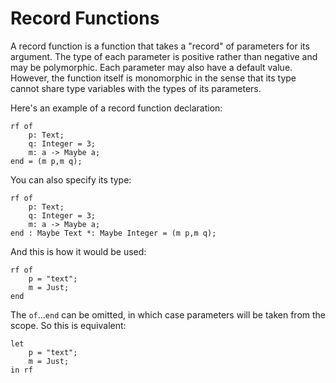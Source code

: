 # Record Functions

A record function is a function that takes a "record" of parameters for its argument.
The type of each parameter is positive rather than negative and may be polymorphic.
Each parameter may also have a default value.
However, the function itself is monomorphic in the sense that its type cannot share type variables with the types of its parameters.

Here's an example of a record function declaration:

```pinafore decl
rf of
    p: Text;
    q: Integer = 3;
    m: a -> Maybe a;
end = (m p,m q);
```

You can also specify its type:

```pinafore decl-cont
rf of
    p: Text;
    q: Integer = 3;
    m: a -> Maybe a;
end : Maybe Text *: Maybe Integer = (m p,m q);
```

And this is how it would be used:

```pinafore
rf of
    p = "text";
    m = Just;
end
```

The `of`...`end` can be omitted, in which case parameters will be taken from the scope. So this is equivalent:

```pinafore nocheck
let
    p = "text";
    m = Just;
in rf
```
